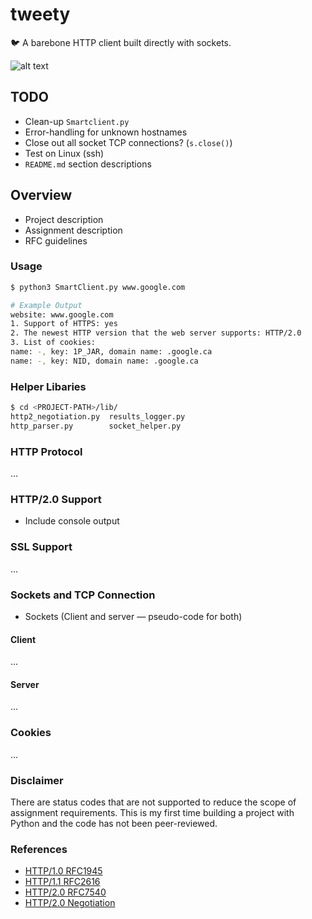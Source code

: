 # tweety
:bird: A barebone HTTP client built directly with sockets.

![alt text](https://github.com/williamgrosset/tweety/blob/master/example.gif "SmartClient example")

## TODO
+ Clean-up `Smartclient.py`
+ Error-handling for unknown hostnames
+ Close out all socket TCP connections? (`s.close()`)
+ Test on Linux (ssh)
+ `README.md` section descriptions

## Overview
+ Project description
+ Assignment description
+ RFC guidelines

### Usage 
```bash
$ python3 SmartClient.py www.google.com

# Example Output
website: www.google.com
1. Support of HTTPS: yes
2. The newest HTTP version that the web server supports: HTTP/2.0
3. List of cookies:
name: -, key: 1P_JAR, domain name: .google.ca
name: -, key: NID, domain name: .google.ca
```

### Helper Libaries
```bash
$ cd <PROJECT-PATH>/lib/
http2_negotiation.py  results_logger.py
http_parser.py        socket_helper.py
```

### HTTP Protocol
...

### HTTP/2.0 Support
+ Include console output

### SSL Support
...

### Sockets and TCP Connection
+ Sockets (Client and server — pseudo-code for both)

#### Client
...

#### Server
...

### Cookies
...

### Disclaimer
There are status codes that are not supported to reduce the scope of assignment requirements. This is my first time building a project with Python and the code has not been peer-reviewed.

### References
+ [HTTP/1.0 RFC1945](https://tools.ietf.org/html/rfc1945)
+ [HTTP/1.1 RFC2616](https://tools.ietf.org/html/rfc2616)
+ [HTTP/2.0 RFC7540](https://tools.ietf.org/html/rfc7540)
+ [HTTP/2.0 Negotiation](https://python-hyper.org/projects/h2/en/stable/negotiating-http2.html)
